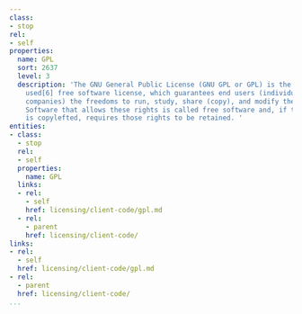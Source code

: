 ```yaml
---
class:
- stop
rel:
- self
properties:
  name: GPL
  sort: 2637
  level: 3
  description: 'The GNU General Public License (GNU GPL or GPL) is the most widely
    used[6] free software license, which guarantees end users (individuals, organizations,
    companies) the freedoms to run, study, share (copy), and modify the software.
    Software that allows these rights is called free software and, if the software
    is copylefted, requires those rights to be retained. '
entities:
- class:
  - stop
  rel:
  - self
  properties:
    name: GPL
  links:
  - rel:
    - self
    href: licensing/client-code/gpl.md
  - rel:
    - parent
    href: licensing/client-code/
links:
- rel:
  - self
  href: licensing/client-code/gpl.md
- rel:
  - parent
  href: licensing/client-code/
...
```

